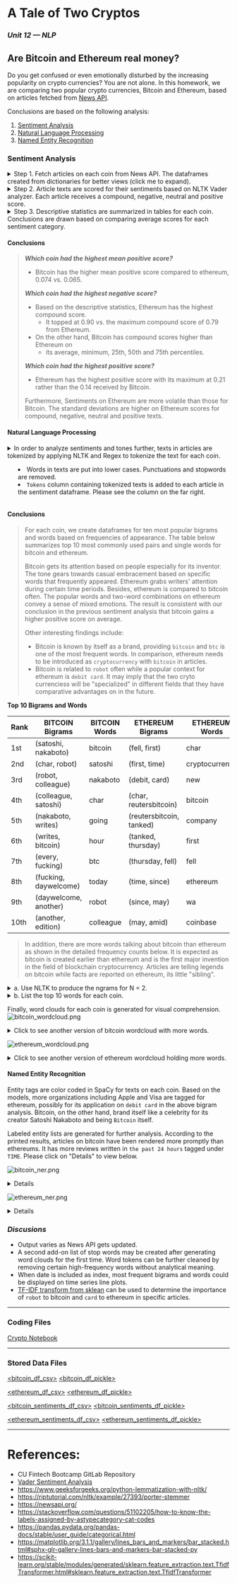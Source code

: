 # A Tale of Two Cryptos

### _Unit 12 — NLP_

## Are Bitcoin and Ethereum real money?

Do you get confused or even emotionally disturbed by the increasing popularity on crypto currencies? You are not alone. In this homework, we are comparing two popular crypto currencies, Bitcoin and Ethereum, based on articles fetched from [News API](https://newsapi.org/). 

Conclusions are based on the following analysis:

1. [Sentiment Analysis](#Sentiment-Analysis)
2. [Natural Language Processing](#Natural-Language-Processing)
3. [Named Entity Recognition](#Named-Entity-Recognition)


### **Sentiment Analysis**

<details><summary>
Step 1. Fetch articles on each coin from News API. The dataframes created from dictionaries for better views (click me to expand).
</summary>

![bitcoin_df.png](Answers/Images/bitcoin_df.png)
![ethereum_df.png](Answers/Images/ethereum_df.png)

</details>

<details><summary>
Step 2. Article texts are scored for their sentiments based on NLTK Vader analyzer. Each article receives a compound, negative, neutral and positive score. 

</summary>

![bitcoin_sentiments.png](Answers/Images/bitcoin_sent.png)
![ethereum_sentiments.png](Answers/Images/ethereum_sent.png)

</details>

<details><summary>
Step 3. Descriptive statistics are summarized in tables for each coin. Conclusions are drawn based on comparing average scores for each sentiment category.   

</summary>

![bitcoin_stats.png](Answers/Images/bitcoin_stats.png)
![ethereum_stats.png](Answers/Images/ethereum_stats.png)

</details>


#### **Conclusions**
> _**Which coin had the highest mean positive score?**_
>   * Bitcoin has the higher mean positive score compared to ethereum, 0.074 vs. 0.065.
>
> _**Which coin had the highest negative score?**_
>    * Based on the descriptive statistics, Ethereum has the highest compound score.
>        * It topped at 0.90 vs. the maximum compound score of 0.79 from Ethereum. 
>    * On the other hand, Bitcoin has compound scores higher than Ethereum on 
>        * its average, minimum, 25th, 50th and 75th percentiles.
>
> _**Which coin had the highest positive score?**_
>    * Ethereum has the highest positive score with its maximum at 0.21 rather than the 0.14 received by Bitcoin.
>   
> Furthermore, Sentiments on Ethereum are more volatile than those for Bitcoin.
> The standard deviations are higher on Ethereum scores for compound, negative, neutral and positive texts.

#### Natural Language Processing

<details><summary>
In order to analyze sentiments and tones further, texts in articles are tokenized by applying NLTK and Regex to tokenize the text for each coin. 

* Words in texts are put into lower cases. Punctuations and stopwords are removed. 
* `Tokens` column containing tokenized texts is added to each article in the sentiment dataframe. Please see the column on the far right. 
</summary>

![bitcoin_tokens.png](Answers/Images/bitcoin_tokens.png)
![ethereum_tokens.png](Answers/Images/ethereum_tokens.png)

</details>

#### **Conclusions**
> For each coin, we create dataframes for ten most popular bigrams and words based on frequencies of appearance. The table below summarizes top 10 most commonly used pairs and single words for bitcoin and ethereum.
>
> Bitcoin gets its attention based on people especially for its inventor. The tone gears towards casual embracement based on specific words that frequently appeared. Ethereum grabs writers' attention during certain time periods. Besides, ethereum is compared to bitcoin often. The popular words and two-word combinations on ethereum convey a sense of mixed emotions. The result is consistent with our conclusion in the previous sentiment analysis that bitcoin gains a higher positive score on average. 
> 
> Other interesting findings include:
> * Bitcoin is known by itself as a brand, providing `bitcoin` and `btc` is one of the most frequent words. In comparison, ethereum needs to be introduced as `cryptocurrency` with  `bitcoin` in articles. 
> * Bitcoin is related to `robot` often while a popular context for ethereum is `debit card`. It may imply that the two cryto currenciess will be "specialized" in different fields that they have comparative advantages on in the future. 

**Top 10 Bigrams and Words**

| Rank |  BITCOIN Bigrams   |  BITCOIN Words  | ETHEREUM Bigrams | ETHEREUM Words |
|------|--------------------|-----------------|------------------|----------------|
|  1st | (satoshi, nakaboto)| bitcoin         | (fell, first) |     char          |
|  2nd | (char, robot)      |    satoshi      | (first, time) | cryptocurrency    |
|  3rd | (robot, colleague) |     nakaboto    | (debit, card) | new               |
|  4th | (colleague, satoshi)|   char         | (char, reutersbitcoin) | bitcoin  |
|  5th | (nakaboto, writes) |    going        | (reutersbitcoin, tanked) | company|
|  6th | (writes, bitcoin) |    hour          | (tanked, thursday) | first        |
|  7th | (every, fucking)  |    btc           | (thursday, fell) | fell           |
|  8th | (fucking, daywelcome)|   today        | (time, since) | ethereum         |
|  9th | (daywelcome, another)|    robot       | (since, may) | wa                |
| 10th | (another, edition)|      colleague    | (may, amid) |  coinbase


> In addition, there are more words talking about bitcoin than ethereum as shown in the detailed frequency counts below. It is expected as bitcoin is created earlier than ethereum and is the first major invention in the field of blockchain cryptocurrency. Articles are telling legends on bitcoin while facts are reported on ethereum, its little "sibling".
<details><summary>
a. Use NLTK to produce the ngrams for N = 2. 
</summary>

![bitcoin_bigram.png](Answers/Images/bitcoin_bigrams.png)
![ethereum_bigram.png](Answers/Images/ethereum_bigrams.png)

</details>

<details><summary>
b. List the top 10 words for each coin.
</summary>

![bitcoin_words.png](Answers/Images/bitcoin_words.png)
![ethereum_words.png](Answers/Images/ethereum_words.png)

</details>

Finally, word clouds for each coin is generated for visual comprehension. 
![bitcoin_wordcloud.png](Answers/Images/bitcoin_wordcloud_50.png)

<details><summary> 
Click to see another version of bitcoin wordcloud with more words.
</summary>

![btc-word-cloud.png](Answers/Images/bitcoin_wordcloud.png)
</details>

![ethereum_wordcloud.png](Answers/Images/ethereum_wordcloud_50.png)

<details><summary> 
Click to see another version of ethereum wordcloud holding more words.
</summary>

![eth-word-cloud.png](Answers/Images/ethereum_wordcloud.png)
</details>



#### Named Entity Recognition

Entity tags are color coded in SpaCy for texts on each coin. Based on the models, more organizations including Apple and Visa are tagged for ethereum, possibly for its application on `debit card` in the above bigram analysis. Bitcoin, on the other hand, brand itself like a celebrity for its creator Satoshi Nakaboto and being `Bitcoin` itself. 

Labeled entity lists are generated for further analysis. According to the printed results, articles on bitcoin have been rendered more promptly than ethereums. It has more reviews written in `the past 24 hours` tagged under `TIME`. Please click on "Details" to view below.

![bitcoin_ner.png](Answers/Images/bitcoin_ner.png)
<details>

![bitcoin_ner_2.png](Answers/Images/bitcoin_ner_2.png)

![bitcoin_list.png](Answers/Images/bitcoin_list.png)
![bitcoin_list_2.png](Answers/Images/bitcoin_list_2.png)


</details>

![ethereum_ner.png](Answers/Images/ethereum_ner.png)
<details>

![ethereum_ner_2.png](Answers/Images/ethereum_ner_2.png)

![ethereum_list.png](Answers/Images/ethereum_list.png)
![ethereum_list_2.png](Answers/Images/ethereum_list_2.png)

</details>

### _**Discusions**_

* Output varies as News API gets updated. 
* A second add-on list of stop words may be created after generating word clouds for the first time. Word tokens can be further cleaned by removing certain high-frequency words without analytical meaning. 
* When date is included as index, most frequent bigrams and words could be displayed on time series line plots.
* [TF-IDF transform from sklean](https://scikit-learn.org/stable/modules/generated/sklearn.feature_extraction.text.TfidfTransformer.html#sklearn.feature_extraction.text.TfidfTransformer) can be used to determine the importance of `robot` to bitcoin and `card` to ethereum in specific articles.

- - -

### Coding Files

[Crypto Notebook](Answers/Code/crypto_sentiment.ipynb)

- - -
### Stored Data Files

[<bitcoin_df_csv>](Answers/Data/bitcoin_df.csv)
[<bitcoin_df_pickle>](Answers/Data/bitcoin_df.pickle)

[<ethereum_df_csv>](Answers/Data/ethereum_df.csv)
[<ethereum_df_pickle>](Answers/Data/ethereum_df.pickle)

[<bitcoin_sentiments_df_csv>](Answers/Data/bitcoin_sentiments_df.csv)
[<bitcoin_sentiments_df_pickle>](Answers/Data/bitcoin_sentiments_df.pickle)

[<ethereum_sentiments_df_csv>](Answers/Data/ethereum_sentiments_df.csv)
[<ethereum_sentiments_df_pickle>](Answers/Data/ethereum_sentiments_df.pickle)


- - - 

# References:
* CU Fintech Bootcamp GitLab Repository
* [Vader Sentiment Analysis](http://www.nltk.org/howto/sentiment.html)
* https://www.geeksforgeeks.org/python-lemmatization-with-nltk/
* https://riptutorial.com/nltk/example/27393/porter-stemmer
* https://newsapi.org/
* https://stackoverflow.com/questions/51102205/how-to-know-the-labels-assigned-by-astypecategory-cat-codes
* https://pandas.pydata.org/pandas-docs/stable/user_guide/categorical.html
* https://matplotlib.org/3.1.1/gallery/lines_bars_and_markers/bar_stacked.html#sphx-glr-gallery-lines-bars-and-markers-bar-stacked-py
* https://scikit-learn.org/stable/modules/generated/sklearn.feature_extraction.text.TfidfTransformer.html#sklearn.feature_extraction.text.TfidfTransformer
